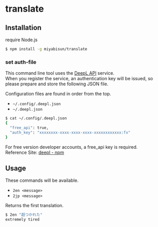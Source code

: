 # translate

## Installation

require Node.js

```bash
$ npm install -g miyabisun/translate
```

### set auth-file

This command line tool uses the [DeepL API](https://www.deepl.com/ja/docs-api) service.  
When you register the service, an authentication key will be issued, so please prepare and store the following JSON file.

Configuration files are found in order from the top.

- `~/.config/.deepl.json`
- `~/.deepl.json`

```bash
$ cat ~/.config/.deepl.json
{
  "free_api": true,
  "auth_key": "xxxxxxxx-xxxx-xxxx-xxxx-xxxxxxxxxxxx:fx"
}
```

For free version developer accounts, a free_api key is required.  
Reference Site: [deepl - npm](https://www.npmjs.com/package/deepl)

## Usage

These commands will be available.

- `2en <message>`
- `2jp <message>`

Returns the first translation.

```bash
$ 2en "超つかれた"
extremely tired
```
